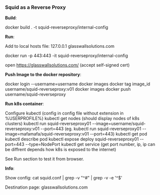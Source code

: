 ### Squid as a Reverse Proxy

**Build**:

docker build . -t squid-reverseproxy/internal-config


**Run**:

Add to local hosts file: 127.0.0.1 glasswallsolutions.com

docker run -p 443:443 -it squid-reverseproxy/internal-config

open https://glasswallsolutions.com/ (accept self-signed cert)

**Push Image to the docker repository**:

docker login --username=username
docker images
docker tag image_id username/squid-reverseproxy:v01
docker images
docker push username/squid-reverseproxy

**Run k8s container**:

Configure kubectl (config in config file without extension in %USERPROFILE%)
kubectl get nodes (should display nodes of k8s clusters)
kubectl run squid-reverseproxy01 --image=username/squid-reverseproxy:v01 --port=443 (eg. kubectl run squid-reverseproxy01 --image=mafamafa/squid-reverseproxy:v01 --port=443)
kubectl get pod
kubectl describe pod
kubectl expose deploy squid-reverseproxy01 --port=443 --type=NodePort
kubectl get service  (get port number, ip, ip can be diffrent depends how k8s is exposed to the internet)

See Run section to test it from browser.

**Info**:

Show config: cat squid.conf | grep -v "^#" | grep -v -e '^$'

Destination page: glasswallsolutions.com


